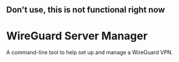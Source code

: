 **Don't use, this is not functional right now**
---

# WireGuard Server Manager

A command-line tool to help set up and manage a WireGuard VPN.